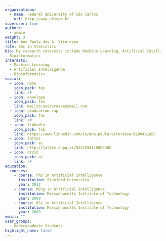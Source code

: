 ```yaml
---
organizations:
  - name: Federal University of São Carlos
    url: http://www.ufscar.br
superuser: true
authors:
  - admin
weight: 3
title: Ana Paula dos A. Vitorasse
role: BSc in Statistics
bio: My research interests include Machine Learning, Artificial Intelligence and
  Bioinformatics
interests:
  - Machine Learning
  - Artificial Intelligence
  - Bioinformatics
social:
  - icon: home
    icon_pack: fas
    link: /#
  - icon: envelope
    icon_pack: fas
    link: mailto:avitorasse@gmail.com
  - icon: graduation-cap
    icon_pack: fas
    link: /#
  - icon: linkedin
    icon_pack: fab
    link: https://www.linkedin.com/in/ana-paula-vitorasse-b2904b1a5/
  - icon: lattes
    icon_pack: ai
    link: http://lattes.cnpq.br/9227594140803488
  - icon: orcid
    icon_pack: ai
    link: /#
education:
  courses:
    - course: PhD in Artificial Intelligence
      institution: Stanford University
      year: 2012
    - course: MEng in Artificial Intelligence
      institution: Massachusetts Institute of Technology
      year: 2009
    - course: BSc in Artificial Intelligence
      institution: Massachusetts Institute of Technology
      year: 2008
email: ""
user_groups:
  - Undergraduate Students
highlight_name: false
---
```

